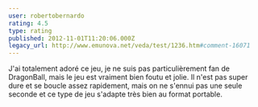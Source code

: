 ```yaml
---
user: robertobernardo
rating: 4.5
type: rating
published: 2012-11-01T11:20:06.000Z
legacy_url: http://www.emunova.net/veda/test/1236.htm#comment-16071
---
```

J'ai totalement adoré ce jeu, je ne suis pas particulièrement fan de DragonBall, mais le jeu est vraiment bien foutu et jolie.
Il n'est pas super dure et se boucle assez rapidement, mais on ne s'ennui pas une seule seconde et ce type de jeu s'adapte très bien au format portable.